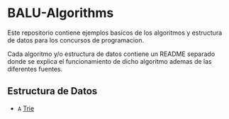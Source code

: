 # BALU-Algorithms 
Este repositorio contiene ejemplos basicos de los algoritmos y estructura de datos para los concursos de programacion.

Cada algoritmo y/o estructura de datos contiene un README separado donde se explica el funcionamiento de dicho algoritmo ademas de las diferentes fuentes.

## Estructura de Datos

* `A` [Trie](Estructura-Datos/Trie)
